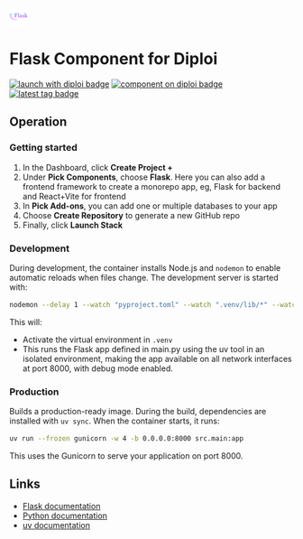 <img alt="icon" src=".diploi/icon.svg" width="32">

# Flask Component for Diploi

[![launch with diploi badge](https://diploi.com/launch.svg)](https://diploi.com/component/flask)
[![component on diploi badge](https://diploi.com/component.svg)](https://diploi.com/component/flask)
[![latest tag badge](https://badgen.net/github/tag/diploi/component-flask)](https://diploi.com/component/flask)

## Operation

### Getting started

1. In the Dashboard, click **Create Project +**
2. Under **Pick Components**, choose **Flask**. Here you can also add a frontend framework to create a monorepo app, eg, Flask for backend and React+Vite for frontend
3. In **Pick Add-ons**, you can add one or multiple databases to your app
4. Choose **Create Repository** to generate a new GitHub repo
5. Finally, click **Launch Stack**

### Development

During development, the container installs Node.js and `nodemon` to enable automatic reloads when files change. The development server is started with:

```sh
nodemon --delay 1 --watch "pyproject.toml" --watch ".venv/lib/*" --watch ".venv/lib64/*" --watch "src"  --ext "py" --exec "uv run --isolated flask --app src/main.py run --host=0.0.0.0 --port=8000 --no-reload --debug"
```

This will:
- Activate the virtual environment in `.venv`
- This runs the Flask app defined in main.py using the uv tool in an isolated environment, making the app available on all network interfaces at port 8000, with debug mode enabled.

### Production

Builds a production-ready image. During the build, dependencies are installed with `uv sync`. When the container starts, it runs:

```sh
uv run --frozen gunicorn -w 4 -b 0.0.0.0:8000 src.main:app
```

This uses the Gunicorn to serve your application on port 8000.


## Links

- [Flask documentation](https://flask.palletsprojects.com/en/stable/)
- [Python documentation](https://docs.python.org/)
- [uv documentation](https://docs.astral.sh/uv/)